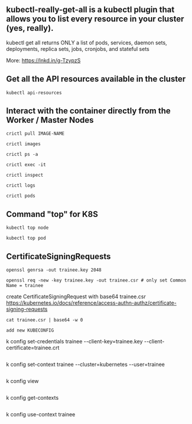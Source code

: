## kubectl-really-get-all is a kubectl plugin that allows you to list every resource in your cluster (yes, really).
kubectl get all returns ONLY a list of pods, services, daemon sets, deployments, replica sets, jobs, cronjobs, and stateful sets

More: https://lnkd.in/g-TzypzS

## Get all the API resources available in the cluster
```
kubectl api-resources
```

## Interact with the container directly from the Worker / Master Nodes
```
crictl pull IMAGE-NAME
```
```
crictl images
```
```
crictl ps -a
```
```
crictl exec -it
```
```
crictl inspect
```
```
crictl logs
```
```
crictl pods
```

## Command "top" for K8S
```
kubectl top node    
```
```
kubectl top pod   
```
##  CertificateSigningRequests

```
openssl genrsa -out trainee.key 2048
```
```
openssl req -new -key trainee.key -out trainee.csr # only set Common Name = trainee
```
 create CertificateSigningRequest with base64 trainee.csr
https://kubernetes.io/docs/reference/access-authn-authz/certificate-signing-requests

```
cat trainee.csr | base64 -w 0
```
```
add new KUBECONFIG
``` 
k config set-credentials trainee --client-key=trainee.key --client-certificate=trainee.crt
```
```
k config set-context trainee --cluster=kubernetes --user=trainee
```
```
k config view
```
```
k config get-contexts
```
```
k config use-context trainee
```
